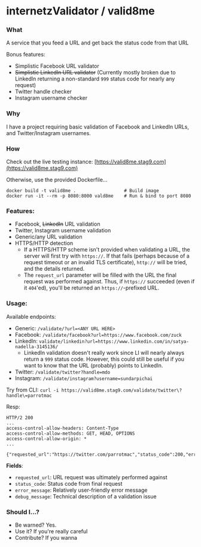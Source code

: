 # internetzValidator / valid8me

### What
A service that you feed a URL and get back the status code from that URL

Bonus features:
- Simplistic Facebook URL validator
- ~~Simplistic LinkedIn URL validator~~ (Currently mostly broken due to LinkedIn returning a non-standard `999` status code for nearly any request)
- Twitter handle checker
- Instagram username checker

### Why
I have a project requiring basic validation of Facebook and LinkedIn URLs, and Twitter/Instagram usernames.

### How
Check out the live testing instance: [https://valid8me.stag9.com](https://valid8me.stag9.com)

Otherwise, use the provided Dockerfile...
```
docker build -t valid8me .                  # Build image
docker run -it --rm -p 8080:8000 vald8me    # Run & bind to port 8080
```
### Features:
- Facebook, ~~LinkedIn~~ URL validation
- Twitter, Instagram username validation
- Generic/any URL validation
- HTTPS/HTTP detection
	- If a HTTPS/HTTP scheme isn't provided when validating a URL, the server will first try with `https://`. If that fails (perhaps because of a request timeout or an invalid TLS certificate), `http://` will be tried, and the details returned.
	- The `request_url` parameter will be filled with the URL the final request was performed against. Thus, if `https://` succeeded (even if it `404`'ed), you'll be returned an `https://`-prefixed URL.

### Usage:
Available endpoints:
- Generic: `/validate/?url=<ANY URL HERE>`
- Facebook: `/validate/facebook?url=https://www.facebook.com/zuck`
- LinkedIn: `validate/linkedin?url=https://www.linkedin.com/in/satya-nadella-3145136/`
	- LinkedIn validation doesn't really work since LI will nearly always return a `999` status code. However, this could still be useful if you want to know that the URL (probably) points to LinkedIn.
- Twitter: `/validate/twitter?handle=mdo`
- Instagram: `/validate/instagram?username=sundarpichai`

Try from CLI:
```curl -i https://valid8me.stag9.com/validate/twitter\?handle\=parrotmac```

Resp:
```
HTTP/2 200
...
access-control-allow-headers: Content-Type
access-control-allow-methods: GET, HEAD, OPTIONS
access-control-allow-origin: *
...

{"requested_url":"https://twitter.com/parrotmac","status_code":200,"error_message":"","debug_message":""}
```
**Fields**:
- `requested_url`: URL request was ultimately performed against
- `status_code`: Status code from final request
- `error_message`: Relatively user-friendly error message
- `debug_message`: Technical description of a validation issue


### Should I...?
- Be warned? Yes.
- Use it? If you're really careful
- Contribute? If you wanna

